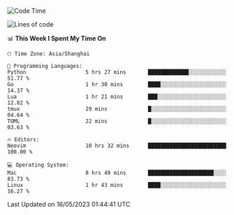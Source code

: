 <!--START_SECTION:waka-->
![Code Time](http://img.shields.io/badge/Code%20Time-1%2C365%20hrs%2048%20mins-blue)

![Lines of code](https://img.shields.io/badge/From%20Hello%20World%20I%27ve%20Written-260.9%20thousand%20lines%20of%20code-blue)

📊 **This Week I Spent My Time On** 

```text
🕑︎ Time Zone: Asia/Shanghai

💬 Programming Languages: 
Python                   5 hrs 27 mins       █████████████░░░░░░░░░░░░   51.77 % 
Go                       1 hr 30 mins        ████░░░░░░░░░░░░░░░░░░░░░   14.37 % 
Lua                      1 hr 21 mins        ███░░░░░░░░░░░░░░░░░░░░░░   12.82 % 
tmux                     29 mins             █░░░░░░░░░░░░░░░░░░░░░░░░   04.64 % 
TOML                     22 mins             █░░░░░░░░░░░░░░░░░░░░░░░░   03.63 % 

🔥 Editors: 
Neovim                   10 hrs 32 mins      █████████████████████████   100.00 % 

💻 Operating System: 
Mac                      8 hrs 49 mins       █████████████████████░░░░   83.73 % 
Linux                    1 hr 43 mins        ████░░░░░░░░░░░░░░░░░░░░░   16.27 % 
```


 Last Updated on 16/05/2023 01:44:41 UTC
<!--END_SECTION:waka-->

